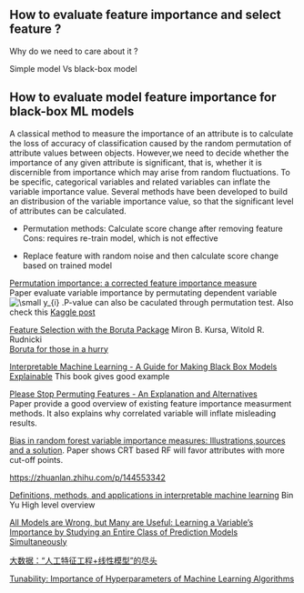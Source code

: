 ## How to evaluate feature importance and select feature ?

Why do we need to care about it ? 
 
Simple model Vs black-box model

## How to evaluate model feature importance for black-box ML models

A classical method to measure the importance of an attribute is to calculate the loss of accuracy of classification caused by the random permutation of attribute values between objects. However,we need to decide whether the importance of any given attribute is significant, that is, whether it
is discernible from importance which may arise from random fluctuations. To be specific, categorical variables and related variables can inflate the variable importance value. Several methods have been developed to build an distribusion of the variable importance value, so that the significant level of attributes can be calculated. 

- Permutation methods: Calculate score change after removing feature
  Cons: requires re-train model, which is not effective 
 
- Replace feature with random noise and then calculate score change based on trained model

[Permutation importance: a corrected feature importance measure](https://academic.oup.com/bioinformatics/article/26/10/1340/193348)  
Paper evaluate variable importance by permutating dependent variable <img src="https://latex.codecogs.com/gif.latex?\dpi{150}&space;\small&space;y_{i}" title="\small y_{i}" /></a>
.P-value can also be caculated through permutation test. Also check this [Kaggle post](https://www.kaggle.com/ogrellier/feature-selection-with-null-importances)

[Feature Selection with the Boruta Package](https://www.jstatsoft.org/article/view/v036i11)  Miron B. Kursa, Witold R. Rudnicki  
[Boruta for those in a hurry](https://cran.r-project.org/web/packages/Boruta/vignettes/inahurry.pdf)

[Interpretable Machine Learning - A Guide for Making Black Box Models Explainable](https://christophm.github.io/interpretable-ml-book/feature-importance.html)
This book gives good example

[Please Stop Permuting Features - An Explanation and Alternatives](https://arxiv.org/pdf/1905.03151.pdf)  
Paper provide a good overview of existing feature importance measurment methods. It also explains why correlated variable will inflate misleading results. 

[Bias in random forest variable importance measures: Illustrations,sources and a solution](https://bmcbioinformatics.biomedcentral.com/articles/10.1186/1471-2105-8-25).
Paper shows CRT based RF will favor attributes with more cut-off points. 

https://zhuanlan.zhihu.com/p/144553342

[Definitions, methods, and applications in interpretable
machine learning](https://www.pnas.org/content/116/44/22071)
Bin Yu
High level overview

[All Models are Wrong, but Many are Useful: Learning a
Variable’s Importance by Studying an Entire Class of
Prediction Models Simultaneously](https://arxiv.org/pdf/1801.01489.pdf)  


[大数据：“人工特征工程+线性模型”的尽头](https://cloud.tencent.com/developer/article/1060878)

[Tunability: Importance of Hyperparameters of Machine
Learning Algorithms](https://www.jmlr.org/papers/volume20/18-444/18-444.pdf)
